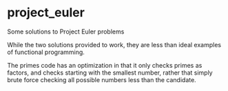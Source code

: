 # project_euler
Some solutions to Project Euler problems

While the two solutions provided to work, they are less than ideal examples of functional programming.

The primes code has an optimization in that it only checks primes as factors, and checks starting with the
smallest number, rather that simply brute force checking all possible numbers less than the candidate.



